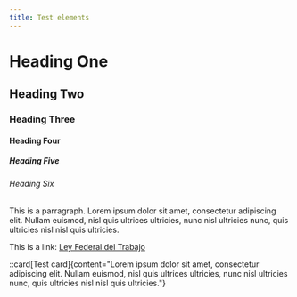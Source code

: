 ```yaml
---
title: Test elements
---
```

# Heading One

## Heading Two

### Heading Three

#### Heading Four

##### Heading Five

###### Heading Six

This is a parragraph. Lorem ipsum dolor sit amet, consectetur adipiscing elit. Nullam euismod, nisl quis ultrices ultricies, nunc nisl ultricies nunc, quis ultricies nisl nisl quis ultricies.

This is a link: [Ley Federal del Trabajo](/ley-federal-del-trabajo)

::card[Test card]{content="Lorem ipsum dolor sit amet, consectetur adipiscing elit. Nullam euismod, nisl quis ultrices ultricies, nunc nisl ultricies nunc, quis ultricies nisl nisl quis ultricies."}
